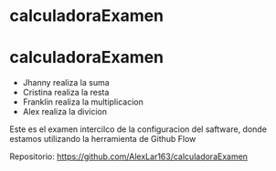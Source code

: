 # calculadoraExamen
# calculadoraExamen
- Jhanny realiza la suma
- Cristina realiza la resta
- Franklin realiza la multiplicacion
- Alex realiza la divicion



Este es el examen intercilco de la configuracion del saftware, donde estamos utilizando la herramienta de Github Flow

Repositorio: https://github.com/AlexLar163/calculadoraExamen
